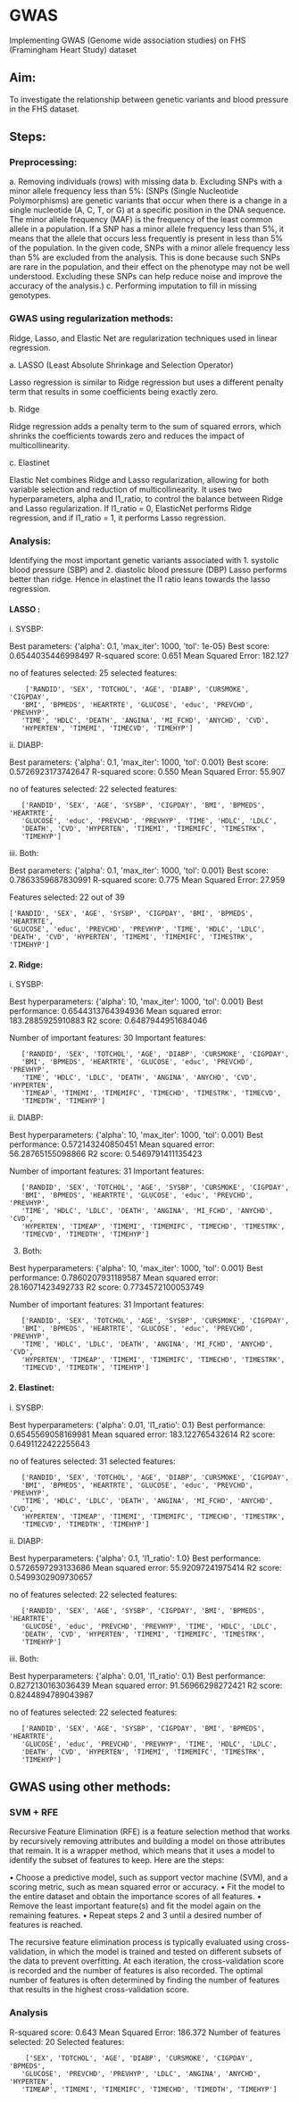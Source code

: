 # GWAS
Implementing GWAS (Genome wide association studies) on FHS (Framingham Heart Study) dataset 

## Aim: 

To investigate the relationship between genetic variants and blood pressure in the FHS dataset.

## Steps:

### Preprocessing:

a. Removing individuals (rows) with missing data
b. Excluding SNPs with a minor allele frequency less than 5%:
(SNPs (Single Nucleotide Polymorphisms) are genetic variants that occur when there is a change in a single nucleotide (A, C, T, or G) at a specific position in the DNA sequence. 
The minor allele frequency (MAF) is the frequency of the least common allele in a population. If a SNP has a minor allele frequency less than 5%, it means that the allele that occurs less frequently is present in less than 5% of the population. 
In the given code, SNPs with a minor allele frequency less than 5% are excluded from the analysis. This is done because such SNPs are rare in the population, and their effect on the phenotype may not be well understood. Excluding these SNPs can help reduce noise and improve the accuracy of the analysis.)
c. Performing imputation to fill in missing genotypes.

### GWAS using regularization methods:

Ridge, Lasso, and Elastic Net are regularization techniques used in linear regression.

 a. LASSO (Least Absolute Shrinkage and Selection Operator) 

Lasso regression is similar to Ridge regression but uses a different penalty term that results in some coefficients being exactly zero.

 b. Ridge

Ridge regression adds a penalty term to the sum of squared errors, which shrinks the coefficients towards zero and reduces the impact of multicollinearity.

 c. Elastinet

Elastic Net combines Ridge and Lasso regularization, allowing for both variable selection and reduction of multicollinearity. It uses two hyperparameters, alpha and l1_ratio, to control the balance between Ridge and Lasso regularization.
If l1_ratio = 0, ElasticNet performs Ridge regression, and if l1_ratio = 1, it performs Lasso regression.

### Analysis: 

Identifying the most important genetic variants associated with 1. systolic blood pressure (SBP) and 2. diastolic blood pressure (DBP)
Lasso performs better than ridge. Hence in elastinet the l1 ratio leans towards the lasso regression.

#### LASSO : 

i. SYSBP: 

Best parameters:  {'alpha': 0.1, 'max_iter': 1000, 'tol': 1e-05}
Best score:  0.6544035446998497
R-squared score: 0.651
Mean Squared Error: 182.127

no of features selected: 25
selected features:  

        ['RANDID', 'SEX', 'TOTCHOL', 'AGE', 'DIABP', 'CURSMOKE', 'CIGPDAY',
       'BMI', 'BPMEDS', 'HEARTRTE', 'GLUCOSE', 'educ', 'PREVCHD', 'PREVHYP',
       'TIME', 'HDLC', 'DEATH', 'ANGINA', 'MI_FCHD', 'ANYCHD', 'CVD',
       'HYPERTEN', 'TIMEMI', 'TIMECVD', 'TIMEHYP']

ii. DIABP:

Best parameters:  {'alpha': 0.1, 'max_iter': 1000, 'tol': 0.001}
Best score:  0.5726923173742647
R-squared score: 0.550
Mean Squared Error: 55.907

no of features selected: 22
selected features:  

       ['RANDID', 'SEX', 'AGE', 'SYSBP', 'CIGPDAY', 'BMI', 'BPMEDS', 'HEARTRTE',
       'GLUCOSE', 'educ', 'PREVCHD', 'PREVHYP', 'TIME', 'HDLC', 'LDLC',
       'DEATH', 'CVD', 'HYPERTEN', 'TIMEMI', 'TIMEMIFC', 'TIMESTRK',
       'TIMEHYP']

iii. Both:  

Best parameters:  {'alpha': 0.1, 'max_iter': 1000, 'tol': 0.001}
Best score:  0.7863359687830991
R-squared score: 0.775
Mean Squared Error: 27.959

Features selected: 22 out of 39

    ['RANDID', 'SEX', 'AGE', 'SYSBP', 'CIGPDAY', 'BMI', 'BPMEDS', 'HEARTRTE',
    'GLUCOSE', 'educ', 'PREVCHD', 'PREVHYP', 'TIME', 'HDLC', 'LDLC',
    'DEATH', 'CVD', 'HYPERTEN', 'TIMEMI', 'TIMEMIFC', 'TIMESTRK',
    'TIMEHYP']

#### 2. Ridge:

i. SYSBP:

Best hyperparameters:  {'alpha': 10, 'max_iter': 1000, 'tol': 0.001}
Best performance:  0.6544313764394936
Mean squared error:  183.2885925910883
R2 score:  0.6487944951684046

Number of important features:  30
Important features:  

       ['RANDID', 'SEX', 'TOTCHOL', 'AGE', 'DIABP', 'CURSMOKE', 'CIGPDAY',
       'BMI', 'BPMEDS', 'HEARTRTE', 'GLUCOSE', 'educ', 'PREVCHD', 'PREVHYP',
       'TIME', 'HDLC', 'LDLC', 'DEATH', 'ANGINA', 'ANYCHD', 'CVD', 'HYPERTEN',
       'TIMEAP', 'TIMEMI', 'TIMEMIFC', 'TIMECHD', 'TIMESTRK', 'TIMECVD',
       'TIMEDTH', 'TIMEHYP']

ii. DIABP:

Best hyperparameters:  {'alpha': 10, 'max_iter': 1000, 'tol': 0.001}
Best performance:  0.572143240850451
Mean squared error:  56.28765155098866
R2 score:  0.5469791411135423

Number of important features:  31
Important features:  

       ['RANDID', 'SEX', 'TOTCHOL', 'AGE', 'SYSBP', 'CURSMOKE', 'CIGPDAY',
       'BMI', 'BPMEDS', 'HEARTRTE', 'GLUCOSE', 'educ', 'PREVCHD', 'PREVHYP',
       'TIME', 'HDLC', 'LDLC', 'DEATH', 'ANGINA', 'MI_FCHD', 'ANYCHD', 'CVD',
       'HYPERTEN', 'TIMEAP', 'TIMEMI', 'TIMEMIFC', 'TIMECHD', 'TIMESTRK',
       'TIMECVD', 'TIMEDTH', 'TIMEHYP']

3. Both:

Best hyperparameters:  {'alpha': 10, 'max_iter': 1000, 'tol': 0.001}
Best performance:  0.7860207931189587
Mean squared error:  28.16071423492733
R2 score:  0.7734572100053749

Number of important features:  31
Important features:  

       ['RANDID', 'SEX', 'TOTCHOL', 'AGE', 'SYSBP', 'CURSMOKE', 'CIGPDAY',
       'BMI', 'BPMEDS', 'HEARTRTE', 'GLUCOSE', 'educ', 'PREVCHD', 'PREVHYP',
       'TIME', 'HDLC', 'LDLC', 'DEATH', 'ANGINA', 'MI_FCHD', 'ANYCHD', 'CVD',
       'HYPERTEN', 'TIMEAP', 'TIMEMI', 'TIMEMIFC', 'TIMECHD', 'TIMESTRK',
       'TIMECVD', 'TIMEDTH', 'TIMEHYP']

#### 2. Elastinet:

i. SYSBP:

Best hyperparameters:  {'alpha': 0.01, 'l1_ratio': 0.1}
Best performance:  0.6545569058169981
Mean squared error:  183.122765432614
R2 score:  0.6491122422255643

no of features selected: 31
selected features:  

       ['RANDID', 'SEX', 'TOTCHOL', 'AGE', 'DIABP', 'CURSMOKE', 'CIGPDAY',
       'BMI', 'BPMEDS', 'HEARTRTE', 'GLUCOSE', 'educ', 'PREVCHD', 'PREVHYP',
       'TIME', 'HDLC', 'LDLC', 'DEATH', 'ANGINA', 'MI_FCHD', 'ANYCHD', 'CVD',
       'HYPERTEN', 'TIMEAP', 'TIMEMI', 'TIMEMIFC', 'TIMECHD', 'TIMESTRK',
       'TIMECVD', 'TIMEDTH', 'TIMEHYP']


ii. DIABP:

Best hyperparameters:  {'alpha': 0.1, 'l1_ratio': 1.0}
Best performance:  0.5726597293133686
Mean squared error:  55.92097241975414
R2 score:  0.5499302909730657

no of features selected: 22
selected features: 

       ['RANDID', 'SEX', 'AGE', 'SYSBP', 'CIGPDAY', 'BMI', 'BPMEDS', 'HEARTRTE',
       'GLUCOSE', 'educ', 'PREVCHD', 'PREVHYP', 'TIME', 'HDLC', 'LDLC',
       'DEATH', 'CVD', 'HYPERTEN', 'TIMEMI', 'TIMEMIFC', 'TIMESTRK',
       'TIMEHYP']

iii. Both:

Best hyperparameters:  {'alpha': 0.01, 'l1_ratio': 0.1}
Best performance:  0.8272130163036439
Mean squared error:  91.56966298272421
R2 score:  0.8244894789043987

no of features selected: 22
selected features: 

       ['RANDID', 'SEX', 'AGE', 'SYSBP', 'CIGPDAY', 'BMI', 'BPMEDS', 'HEARTRTE',
       'GLUCOSE', 'educ', 'PREVCHD', 'PREVHYP', 'TIME', 'HDLC', 'LDLC',
       'DEATH', 'CVD', 'HYPERTEN', 'TIMEMI', 'TIMEMIFC', 'TIMESTRK',
       'TIMEHYP']

## GWAS using other methods:

### SVM + RFE

Recursive Feature Elimination (RFE) is a feature selection method that works by recursively removing attributes and building a model on those attributes that remain. It is a wrapper method, which means that it uses a model to identify the subset of features to keep. 
Here are the steps:

•	Choose a predictive model, such as support vector machine (SVM), and a scoring metric, such as mean squared error or accuracy.
•	Fit the model to the entire dataset and obtain the importance scores of all features.
•	Remove the least important feature(s) and fit the model again on the remaining features.
•	Repeat steps 2 and 3 until a desired number of features is reached.

The recursive feature elimination process is typically evaluated using cross-validation, in which the model is trained and tested on different subsets of the data to prevent overfitting. 
At each iteration, the cross-validation score is recorded and the number of features is also recorded. The optimal number of features is often determined by finding the number of features that results in the highest cross-validation score.

### Analysis

R-squared score: 0.643
Mean Squared Error: 186.372
Number of features selected:  20
Selected features: 

        ['SEX', 'TOTCHOL', 'AGE', 'DIABP', 'CURSMOKE', 'CIGPDAY', 'BPMEDS',
       'GLUCOSE', 'PREVCHD', 'PREVHYP', 'LDLC', 'ANGINA', 'ANYCHD', 'HYPERTEN',
       'TIMEAP', 'TIMEMI', 'TIMEMIFC', 'TIMECHD', 'TIMEDTH', 'TIMEHYP']








